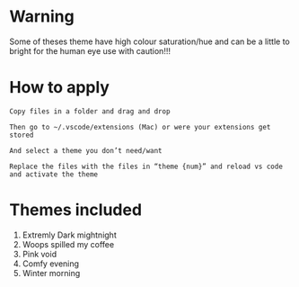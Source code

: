 # Warning 
Some of theses theme have high colour saturation/hue and can be a little to bright for the human eye
use with caution!!!

# How to apply 

``` Copy files in a folder and drag and drop ```


``` Then go to ~/.vscode/extensions (Mac) or were your extensions get stored ```


``` And select a theme you don’t need/want ```


``` Replace the files with the files in “theme {num}” and reload vs code and activate the theme ```

# Themes included 

1. Extremly Dark mightnight
2. Woops spilled my coffee
3. Pink void 
4. Comfy evening
5. Winter morning






